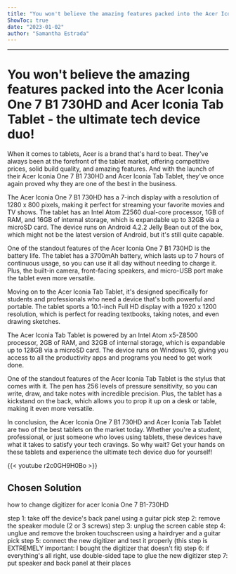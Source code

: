 ```yaml
---
title: "You won't believe the amazing features packed into the Acer Iconia One 7 B1 730HD and Acer Iconia Tab Tablet - the ultimate tech device duo!"
ShowToc: true 
date: "2023-01-02"
author: "Samantha Estrada"
---
```

*****
# You won't believe the amazing features packed into the Acer Iconia One 7 B1 730HD and Acer Iconia Tab Tablet - the ultimate tech device duo!

When it comes to tablets, Acer is a brand that's hard to beat. They've always been at the forefront of the tablet market, offering competitive prices, solid build quality, and amazing features. And with the launch of their Acer Iconia One 7 B1 730HD and Acer Iconia Tab Tablet, they've once again proved why they are one of the best in the business. 

The Acer Iconia One 7 B1 730HD has a 7-inch display with a resolution of 1280 x 800 pixels, making it perfect for streaming your favorite movies and TV shows. The tablet has an Intel Atom Z2560 dual-core processor, 1GB of RAM, and 16GB of internal storage, which is expandable up to 32GB via a microSD card. The device runs on Android 4.2.2 Jelly Bean out of the box, which might not be the latest version of Android, but it's still quite capable. 

One of the standout features of the Acer Iconia One 7 B1 730HD is the battery life. The tablet has a 3700mAh battery, which lasts up to 7 hours of continuous usage, so you can use it all day without needing to charge it. Plus, the built-in camera, front-facing speakers, and micro-USB port make the tablet even more versatile. 

Moving on to the Acer Iconia Tab Tablet, it's designed specifically for students and professionals who need a device that's both powerful and portable. The tablet sports a 10.1-inch Full HD display with a 1920 x 1200 resolution, which is perfect for reading textbooks, taking notes, and even drawing sketches. 

The Acer Iconia Tab Tablet is powered by an Intel Atom x5-Z8500 processor, 2GB of RAM, and 32GB of internal storage, which is expandable up to 128GB via a microSD card. The device runs on Windows 10, giving you access to all the productivity apps and programs you need to get work done. 

One of the standout features of the Acer Iconia Tab Tablet is the stylus that comes with it. The pen has 256 levels of pressure sensitivity, so you can write, draw, and take notes with incredible precision. Plus, the tablet has a kickstand on the back, which allows you to prop it up on a desk or table, making it even more versatile. 

In conclusion, the Acer Iconia One 7 B1 730HD and Acer Iconia Tab Tablet are two of the best tablets on the market today. Whether you're a student, professional, or just someone who loves using tablets, these devices have what it takes to satisfy your tech cravings. So why wait? Get your hands on these tablets and experience the ultimate tech device duo for yourself!

{{< youtube r2c0GH9H0Bo >}} 



## Chosen Solution
 how to change digitizer for acer Iconia One 7 B1-730HD

 step 1: take off the device's back panel using a guitar pick
step 2: remove the speaker module (2 or 3 screws)
step 3: unplug the screen cable
step 4: unglue and remove the broken touchscreen using a hairdryer and a guitar pick
step 5: connect the new digitizer and test it properly (this step is EXTREMELY important: I bought the digitizer that doesn't fit)
step 6: if everything's all right, use double-sided tape to glue the new digitizer
step 7: put speaker and back panel at their places




